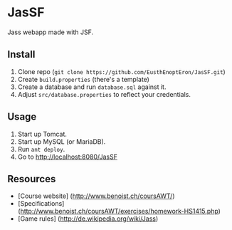 JasSF
=====

Jass webapp made with JSF.

## Install

1. Clone repo (`git clone https://github.com/EusthEnoptEron/JasSF.git`)
2. Create `build.properties` (there's a template)
3. Create a database and run `database.sql` against it.
4. Adjust `src/database.properties` to reflect your credentials.

## Usage

1. Start up Tomcat.
2. Start up MySQL (or MariaDB).
3. Run `ant deploy`.
4. Go to [http://localhost:8080/JasSF](http://localhost:8080/JasSF)

## Resources

- [Course website] (http://www.benoist.ch/coursAWT/)
- [Specifications] (http://www.benoist.ch/coursAWT/exercises/homework-HS1415.php)
- [Game rules] (http://de.wikipedia.org/wiki/Jass)
